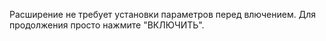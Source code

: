 Расширение не требует установки параметров перед влючением. Для продолжения просто нажмите "ВКЛЮЧИТЬ".
